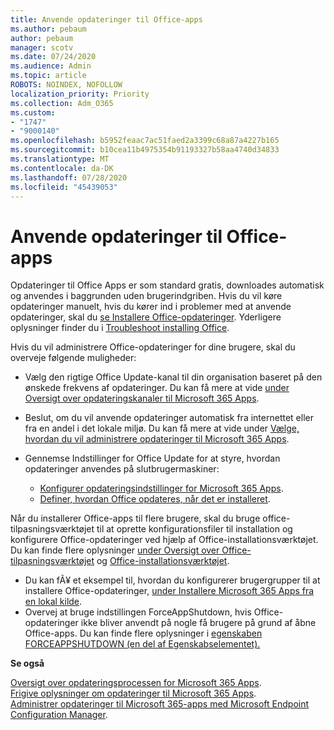 ```yaml
---
title: Anvende opdateringer til Office-apps
ms.author: pebaum
author: pebaum
manager: scotv
ms.date: 07/24/2020
ms.audience: Admin
ms.topic: article
ROBOTS: NOINDEX, NOFOLLOW
localization_priority: Priority
ms.collection: Adm_O365
ms.custom:
- "1747"
- "9000140"
ms.openlocfilehash: b5952feaac7ac51faed2a3399c68a87a4227b165
ms.sourcegitcommit: b10cea11b4975354b91193327b58aa4740d34833
ms.translationtype: MT
ms.contentlocale: da-DK
ms.lasthandoff: 07/28/2020
ms.locfileid: "45439053"
---
```

# <a name="apply-updates-for-office-apps"></a>Anvende opdateringer til Office-apps

Opdateringer til Office Apps er som standard gratis, downloades automatisk og anvendes i baggrunden uden brugerindgriben. Hvis du vil køre opdateringer manuelt, hvis du kører ind i problemer med at anvende opdateringer, skal du [se Installere Office-opdateringer](https://support.office.com/article/install-office-updates-2ab296f3-7f03-43a2-8e50-46de917611c5). Yderligere oplysninger finder du i [Troubleshoot installing Office](https://support.microsoft.com/office/troubleshoot-installing-office-35ff2def-e0b2-4dac-9784-4cf212c1f6c2?ui=en-us&rs=en-us&ad=us#O365Plans=signinorgid).

Hvis du vil administrere Office-opdateringer for dine brugere, skal du overveje følgende muligheder:

- Vælg den rigtige Office Update-kanal til din organisation baseret på den ønskede frekvens af opdateringer. Du kan få mere at vide [under Oversigt over opdateringskanaler til Microsoft 365 Apps](https://docs.microsoft.com/deployoffice/overview-of-update-channels-for-office-365-proplus).

- Beslut, om du vil anvende opdateringer automatisk fra internettet eller fra en andel i det lokale miljø. Du kan få mere at vide under [Vælge, hvordan du vil administrere opdateringer til Microsoft 365 Apps](https://docs.microsoft.com/deployoffice/choose-how-to-manage-updates-to-office-365-proplus).

- Gennemse Indstillinger for Office Update for at styre, hvordan opdateringer anvendes på slutbrugermaskiner:

    - [Konfigurer opdateringsindstillinger for Microsoft 365 Apps](https://docs.microsoft.com/deployoffice/configure-update-settings-for-office-365-proplus).
    - [Definer, hvordan Office opdateres, når det er installeret](https://docs.microsoft.com/deployoffice/configuration-options-for-the-office-2016-deployment-tool#updates-element).

Når du installerer Office-apps til flere brugere, skal du bruge office-tilpasningsværktøjet til at oprette konfigurationsfiler til installation og konfigurere Office-opdateringer ved hjælp af Office-installationsværktøjet. Du kan finde flere oplysninger [under Oversigt over Office-tilpasningsværktøjet](https://docs.microsoft.com/DeployOffice/overview-of-the-office-customization-tool-for-click-to-run) og [Office-installationsværktøjet](https://go.microsoft.com/fwlink/p/?LinkID=626065).

- Du kan fÃ¥ et eksempel til, hvordan du konfigurerer brugergrupper til at installere Office-opdateringer, [under Installere Microsoft 365 Apps fra en lokal kilde](https://docs.microsoft.com/deployoffice/deploy-office-365-proplus-from-a-local-source).
-   Overvej at bruge indstillingen ForceAppShutdown, hvis Office-opdateringer ikke bliver anvendt på nogle få brugere på grund af åbne Office-apps. Du kan finde flere oplysninger i [egenskaben FORCEAPPSHUTDOWN (en del af Egenskabselementet).](https://docs.microsoft.com/deployoffice/configuration-options-for-the-office-2016-deployment-tool#forceappshutdown-property-part-of-property-element) 

**Se også**

[Oversigt over opdateringsprocessen for Microsoft 365 Apps](https://docs.microsoft.com/deployoffice/overview-of-the-update-process-for-office-365-proplus).  
[Frigive oplysninger om opdateringer til Microsoft 365 Apps](https://docs.microsoft.com/officeupdates/release-notes-office365-proplus).  
[Administrer opdateringer til Microsoft 365-apps med Microsoft Endpoint Configuration Manager](https://docs.microsoft.com/deployoffice/manage-updates-to-office-365-proplus-with-system-center-configuration-manager).  
